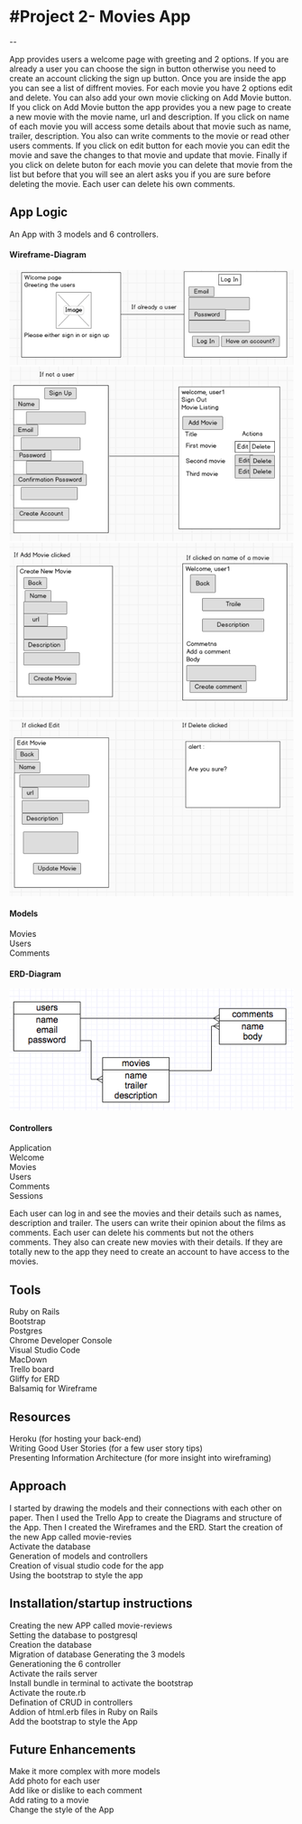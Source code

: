 # #Project 2- Movies App
--

App provides users a welcome page with greeting and 2 options. If you are already a user you can choose the sign in button otherwise you need to create an account clicking the sign up button. Once you are inside the app you can see a list of diffrent movies. For each movie you have 2 options edit and delete. You can also add your own movie clicking on Add Movie button. If you click on Add Movie button the app provides you a new page to create a new movie with the movie name, url and description. If you click on name of each movie you will access some details about that movie such as name, trailer, description. You also can write comments to the movie or read other users comments. If you click on edit button for each movie you can edit the movie and save the changes to that movie and update that movie. Finally if you click on delete buton for each movie you can delete that movie from the list but before that you will see an alert asks you if you are sure before deleting the movie. Each user can delete his own comments. 


 
## App Logic
An App with 3 models and 6 controllers.
#### Wireframe-Diagram
  
  ![alt text](app/assets/images/Wireframe1.png)        
  ![alt text](app/assets/images/Wireframe2.png)      
  ![alt text](app/assets/images/Wireframe3.png)    
  ![alt text](app/assets/images/Wireframe4.png)         
####  Models
Movies  
Users  
Comments  
#### ERD-Diagram  
![alt text](app/assets/images/ERD.png)        
  

####  Controllers
Application  
Welcome    
Movies  
Users  
Comments  
Sessions 
  
Each user can log in and see the movies and their details such as names, description and trailer. The users can write their opinion about the films as comments. Each user can delete his comments but not the others comments. They also can create new movies with their details. If they are totally new to the app they need to create an account to have access to the movies.

## Tools
Ruby on Rails  
Bootstrap  
Postgres  
Chrome Developer Console  
Visual Studio Code  
MacDown  
Trello board  
Gliffy for ERD  
Balsamiq for Wireframe  
 

 


## Resources
Heroku (for hosting your back-end)  
Writing Good User Stories (for a few user story tips)  
Presenting Information Architecture (for more insight into wireframing)  

## Approach  

I started by drawing the models and their connections with each other on paper. Then I used the Trello App to create the Diagrams and structure of the App. Then I created the Wireframes and the ERD. 
Start the creation of the new App called movie-revies  
Activate the database  
Generation of models and controllers  
Creation of visual studio code for the app  
Using the bootstrap to style the app





## Installation/startup instructions
Creating the new APP called movie-reviews  
Setting the database to postgresql  
Creation the database  
Migration of database 
Generating the 3 models  
Generationing the 6 controller  
Activate the rails server  
Install bundle in terminal to activate the bootstrap  
Activate the route.rb  
Defination of CRUD in controllers  
Addion of html.erb files in Ruby on Rails  
Add the bootstrap to style the App  

  
  




    
## Future Enhancements

Make it more complex with more models  
Add photo for each user  
Add like or dislike to each comment  
Add rating to a movie  
Change the style of the App




 
